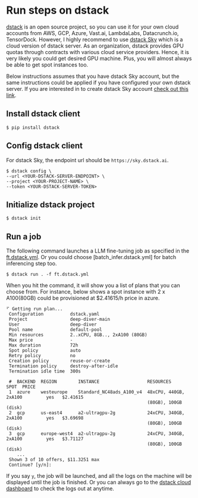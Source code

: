 # Run steps on dstack

[dstack](https://dstack.ai/) is an open source project, so you can use it for your own cloud accounts from AWS, GCP, Azure, Vast.ai, LambdaLabs, Datacrunch.io, TensorDock. However, I highly recommend to use [dstack Sky](https://sky.dstack.ai/) which is a cloud version of dstack server. As an organization, dstack provides GPU quotas through contracts with various cloud service providers. Hence, it is very likely you could get desired GPU machine. Plus, you will almost always be able to get spot instances too.

Below instructions assumes that you have dstack Sky account, but the same instructions could be applied if you have configured your own dstack server. If you are interested in to create dstack Sky account [check out this link](https://sky.dstack.ai).

## Install dstack client

```console
$ pip install dstack
```

## Config dstack client

For dstack Sky, the endpoint url should be `https://sky.dstack.ai`.

```console
$ dstack config \
--url <YOUR-DSTACK-SERVER-ENDPOINT> \
--project <YOUR-PROJECT-NAME> \
--token <YOUR-DSTACK-SERVER-TOKEN>
```

## Initialize dstack project

```console
$ dstack init
```

## Run a job

The following command launches a LLM fine-tuning job as specified in the [ft.dstack.yml](ft.dstack.yml). Or you could choose [batch_infer.dstack.yml] for batch inferencing step too.

```console
$ dstack run . -f ft.dstack.yml
```

When you hit the command, it will show you a list of plans that you can choose from. For instance, below shows a spot instance with 2 x A100(80GB) could be provisioned at $2.41615/h price in azure. 

```console
⠋ Getting run plan...
 Configuration          dstack.yaml                   
 Project                deep-diver-main               
 User                   deep-diver                    
 Pool name              default-pool                  
 Min resources          2..xCPU, 8GB.., 2xA100 (80GB) 
 Max price              -                             
 Max duration           72h                           
 Spot policy            auto                          
 Retry policy           no                            
 Creation policy        reuse-or-create               
 Termination policy     destroy-after-idle            
 Termination idle time  300s                          

 #  BACKEND  REGION        INSTANCE                  RESOURCES                     SPOT  PRICE      
 1  azure    westeurope    Standard_NC48ads_A100_v4  48xCPU, 440GB, 2xA100         yes   $2.41615   
                                                     (80GB), 100GB (disk)                           
 2  gcp      us-east4      a2-ultragpu-2g            24xCPU, 340GB, 2xA100         yes   $3.69698   
                                                     (80GB), 100GB (disk)                           
 3  gcp      europe-west4  a2-ultragpu-2g            24xCPU, 340GB, 2xA100         yes   $3.71127   
                                                     (80GB), 100GB (disk)                           
    ...                                                                                             
 Shown 3 of 10 offers, $11.3251 max
 Continue? [y/n]: 
```

If you say `y`, the job will be launched, and all the logs on the machine will be displayed until the job is finished. Or you can always go to the [dstack cloud dashboard](https://sky.dstack.ai/runs) to check the logs out at anytime.